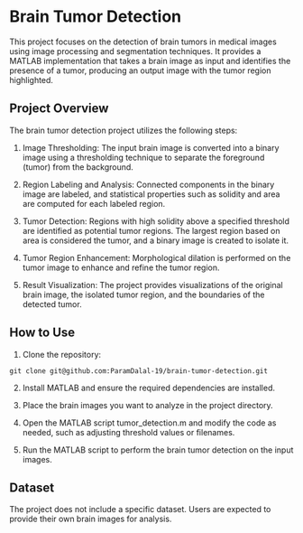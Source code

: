 # Brain Tumor Detection

This project focuses on the detection of brain tumors in medical images using image processing and segmentation techniques. It provides a MATLAB implementation that takes a brain image as input and identifies the presence of a tumor, producing an output image with the tumor region highlighted.

## Project Overview

The brain tumor detection project utilizes the following steps:

1. Image Thresholding: The input brain image is converted into a binary image using a thresholding technique to separate the foreground (tumor) from the background.

2. Region Labeling and Analysis: Connected components in the binary image are labeled, and statistical properties such as solidity and area are computed for each labeled region.

3. Tumor Detection: Regions with high solidity above a specified threshold are identified as potential tumor regions. The largest region based on area is considered the tumor, and a binary image is created to isolate it.

4. Tumor Region Enhancement: Morphological dilation is performed on the tumor image to enhance and refine the tumor region.

5. Result Visualization: The project provides visualizations of the original brain image, the isolated tumor region, and the boundaries of the detected tumor.

## How to Use

1. Clone the repository:

```shell
git clone git@github.com:ParamDalal-19/brain-tumor-detection.git
```

2. Install MATLAB and ensure the required dependencies are installed.

3. Place the brain images you want to analyze in the project directory.

4. Open the MATLAB script tumor_detection.m and modify the code as needed, such as adjusting threshold values or filenames.

5. Run the MATLAB script to perform the brain tumor detection on the input images.

## Dataset

The project does not include a specific dataset. Users are expected to provide their own brain images for analysis.
